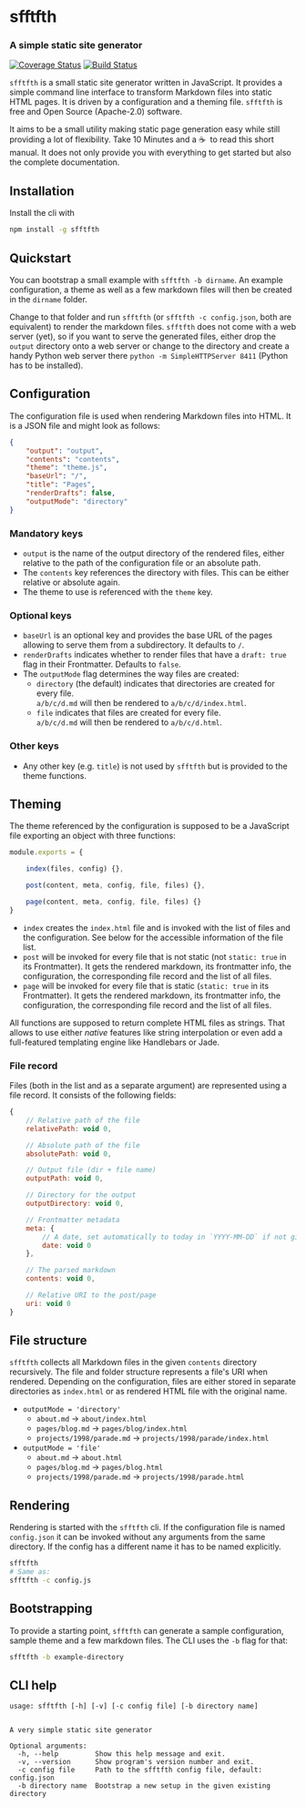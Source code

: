 # sfftfth
### A simple static site generator

[![Coverage Status](https://coveralls.io/repos/github/dak0rn/sfftfth/badge.svg?branch=master)](https://coveralls.io/github/dak0rn/sfftfth?branch=master) [![Build Status](https://travis-ci.org/dak0rn/sfftfth.svg?branch=master)](https://travis-ci.org/dak0rn/sfftfth)

`sfftfth` is a small static site generator written in JavaScript. It provides a simple command line interface to transform Markdown files into static HTML pages. It is driven by a configuration and a theming file. `sfftfth` is free and Open Source (Apache-2.0) software.

It aims to be a small utility making static page generation easy while still providing a lot of flexibility. Take 10 Minutes and a ☕️&nbsp; to read this short manual. It does not only provide you with everything to get started but also the complete documentation.

## Installation

Install the cli with

```bash
npm install -g sfftfth
```


## Quickstart

You can bootstrap a small example with `sfftfth -b dirname`. An example configuration, a theme as well as a few markdown files will then be created in the `dirname` folder.

Change to that folder and run `sfftfth` (or `sfftfth -c config.json`, both are equivalent) to render the markdown files. `sfftfth` does not come with a web server (yet), so if you want to serve the generated files, either drop the `output` directory onto a web server or change to the directory and create a handy Python web server there `python -m SimpleHTTPServer 8411` (Python has to be installed).

## Configuration

The configuration file is used when rendering Markdown files into HTML. It is a JSON file and might
look as follows:

```json
{
    "output": "output",
    "contents": "contents",
    "theme": "theme.js",
    "baseUrl": "/",
    "title": "Pages",
    "renderDrafts": false,
    "outputMode": "directory"
}
```

### Mandatory keys

- `output` is the name of the output directory of the rendered files, either relative to the path of the configuration
  file or an absolute path.
- The `contents` key references the directory with files. This can be either relative or absolute again.
- The theme to use is referenced with the `theme` key.

### Optional keys

- `baseUrl` is an optional key and provides the base URL of the pages allowing to serve them from a
  subdirectory. It defaults to `/`.
- `renderDrafts` indicates whether to render files that have a `draft: true` flag in their Frontmatter.
   Defaults to `false`.
- The `outputMode` flag determines the way files are created:
  - `directory` (the default) indicates that directories are created for every file.<br />
    `a/b/c/d.md` will then be rendered to `a/b/c/d/index.html`.
  - `file` indicates that files are created for every file.<br />
    `a/b/c/d.md` will then be rendered to `a/b/c/d.html`.

### Other keys

- Any other key (e.g. `title`) is not used by `sfftfth` but is provided to the theme functions.

## Theming

The theme referenced by the configuration is supposed to be a JavaScript file exporting an object with
three functions:

```JavaScript
module.exports = {

    index(files, config) {},

    post(content, meta, config, file, files) {},

    page(content, meta, config, file, files) {}
}
```

- `index` creates the `index.html` file and is invoked with the list of files and the configuration.
  See below for the accessible information of the file list.
- `post` will be invoked for every file that is not static (not `static: true` in its Frontmatter). It
  gets the rendered markdown, its frontmatter info, the configuration, the corresponding file record and
  the list of all files.
- `page` will be invoked for every file that is static (`static: true` in its Frontmatter). It
  gets the rendered markdown, its frontmatter info, the configuration, the corresponding file record and
  the list of all files.

All functions are supposed to return complete HTML files as strings. That allows to use either *native* features
like string interpolation or even add a full-featured templating engine like Handlebars or Jade.

### File record

Files (both in the list and as a separate argument) are represented using a file record. It consists of the
following fields:

```javascript
{
    // Relative path of the file
    relativePath: void 0,

    // Absolute path of the file
    absolutePath: void 0,

    // Output file (dir + file name)
    outputPath: void 0,

    // Directory for the output
    outputDirectory: void 0,

    // Frontmatter metadata
    meta: {
        // A date, set automatically to today in `YYYY-MM-DD` if not given
        date: void 0
    },

    // The parsed markdown
    contents: void 0,

    // Relative URI to the post/page
    uri: void 0
}
```

## File structure

`sfftfth` collects all Markdown files in the given `contents` directory recursively.
The file and folder structure represents a file's URI when rendered. Depending on the configuration, files are
either stored in separate directories as `index.html` or as rendered HTML file with the original name.

- `outputMode = 'directory'`
  - `about.md` &rarr; `about/index.html`
  - `pages/blog.md` &rarr; `pages/blog/index.html`
  - `projects/1998/parade.md` &rarr; `projects/1998/parade/index.html`
- `outputMode = 'file'`
  - `about.md` &rarr; `about.html`
  - `pages/blog.md` &rarr; `pages/blog.html`
  - `projects/1998/parade.md` &rarr; `projects/1998/parade.html`

## Rendering

Rendering is started with the `sfftfth` cli. If the configuration file is named `config.json` it can
be invoked without any arguments from the same directory. If the config has a different name it has to be
named explicitly.

```bash
sfftfth
# Same as:
sfftfth -c config.js
```

## Bootstrapping

To provide a starting point, `sfftfth` can generate a sample configuration, sample theme and a few markdown files.
The CLI uses the `-b` flag for that:

```bash
sfftfth -b example-directory
```

## CLI help


    usage: sfftfth [-h] [-v] [-c config file] [-b directory name]


    A very simple static site generator

    Optional arguments:
      -h, --help         Show this help message and exit.
      -v, --version      Show program's version number and exit.
      -c config file     Path to the sfftfth config file, default: config.json
      -b directory name  Bootstrap a new setup in the given existing directory
